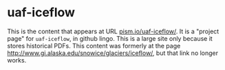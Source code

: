 uaf-iceflow
===========

This is the content that appears at URL [pism.io/uaf-iceflow/](https://www.pism.io/uaf-iceflow/).  It is a "project page" for `uaf-iceflow`, in github lingo.  This is a large site only because it stores historical PDFs.  This content was formerly at the page http://www.gi.alaska.edu/snowice/glaciers/iceflow/, but that link no longer works.
